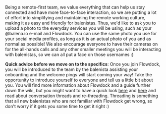 Being a remote-first team, we value everything that can help us stay connected and have more face-to-face interaction, so we are putting a lot of effort into simplifying and maintaining the remote working culture, making it as easy and friendly for balenistas. Thus, we'd like to ask you to upload a photo to the everyday services you will be using, such as your @balena.io e-mail and Flowdock. You can use the same photo you use for your social media profiles, as long as it is an actual photo of you and as normal as possible! We also encourage everyone to have their cameras on for the all-hands calls and any other smaller meetings you will be interacting with balenistas, so we can all put a face on those usernames :) 

**Quick advice before we move on to the specifics**: Once you join Flowdock, you will be introduced to the team by the balenista assisting your onboarding and the welcome pings will start coming your way! Take the opportunity to introduce yourself to everyone and tell us a little bit about you. You will find more information about Flowdock and a guide further down the wiki, but you might want to have a quick look [here](https://www.flowdock.com/help/chat) and [here](http://archive.is/xVcjA) and read about conversation threads and re-threading. Threading is something that all new balenistas who are not familiar with Flowdock get wrong, so don't worry if it gets you some time to get it right :)